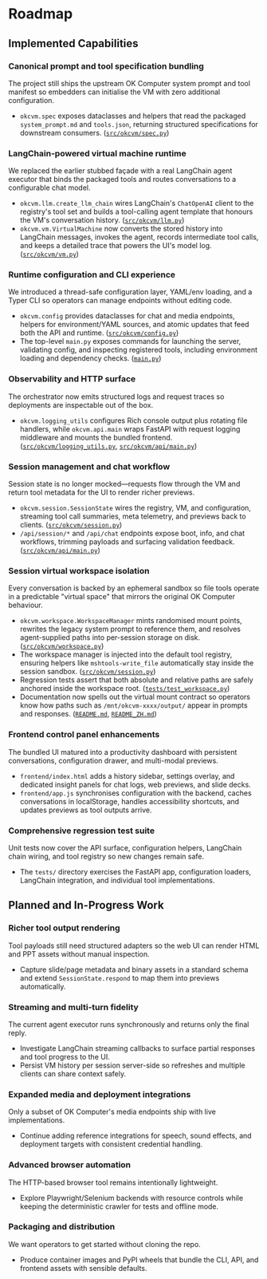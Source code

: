 # Roadmap

## Implemented Capabilities

### Canonical prompt and tool specification bundling
The project still ships the upstream OK Computer system prompt and tool manifest so
embedders can initialise the VM with zero additional configuration.
- `okcvm.spec` exposes dataclasses and helpers that read the packaged
  `system_prompt.md` and `tools.json`, returning structured specifications for
  downstream consumers. ([`src/okcvm/spec.py`](./src/okcvm/spec.py))

### LangChain-powered virtual machine runtime
We replaced the earlier stubbed façade with a real LangChain agent executor that
binds the packaged tools and routes conversations to a configurable chat model.
- `okcvm.llm.create_llm_chain` wires LangChain's `ChatOpenAI` client to the
  registry's tool set and builds a tool-calling agent template that honours the
  VM's conversation history. ([`src/okcvm/llm.py`](./src/okcvm/llm.py))
- `okcvm.vm.VirtualMachine` now converts the stored history into LangChain
  messages, invokes the agent, records intermediate tool calls, and keeps a
  detailed trace that powers the UI's model log. ([`src/okcvm/vm.py`](./src/okcvm/vm.py))

### Runtime configuration and CLI experience
We introduced a thread-safe configuration layer, YAML/env loading, and a Typer
CLI so operators can manage endpoints without editing code.
- `okcvm.config` provides dataclasses for chat and media endpoints, helpers for
  environment/YAML sources, and atomic updates that feed both the API and
  runtime. ([`src/okcvm/config.py`](./src/okcvm/config.py))
- The top-level `main.py` exposes commands for launching the server, validating
  config, and inspecting registered tools, including environment loading and
  dependency checks. ([`main.py`](./main.py))

### Observability and HTTP surface
The orchestrator now emits structured logs and request traces so deployments are
inspectable out of the box.
- `okcvm.logging_utils` configures Rich console output plus rotating file
  handlers, while `okcvm.api.main` wraps FastAPI with request logging middleware
  and mounts the bundled frontend. ([`src/okcvm/logging_utils.py`](./src/okcvm/logging_utils.py),
  [`src/okcvm/api/main.py`](./src/okcvm/api/main.py))

### Session management and chat workflow
Session state is no longer mocked—requests flow through the VM and return tool
metadata for the UI to render richer previews.
- `okcvm.session.SessionState` wires the registry, VM, and configuration,
  streaming tool call summaries, meta telemetry, and previews back to clients.
  ([`src/okcvm/session.py`](./src/okcvm/session.py))
- `/api/session/*` and `/api/chat` endpoints expose boot, info, and chat
  workflows, trimming payloads and surfacing validation feedback. ([`src/okcvm/api/main.py`](./src/okcvm/api/main.py))

### Session virtual workspace isolation
Every conversation is backed by an ephemeral sandbox so file tools operate in a
predictable "virtual space" that mirrors the original OK Computer behaviour.
- `okcvm.workspace.WorkspaceManager` mints randomised mount points, rewrites the
  legacy system prompt to reference them, and resolves agent-supplied paths into
  per-session storage on disk. ([`src/okcvm/workspace.py`](./src/okcvm/workspace.py))
- The workspace manager is injected into the default tool registry, ensuring
  helpers like `mshtools-write_file` automatically stay inside the session
  sandbox. ([`src/okcvm/session.py`](./src/okcvm/session.py))
- Regression tests assert that both absolute and relative paths are safely
  anchored inside the workspace root. ([`tests/test_workspace.py`](./tests/test_workspace.py))
- Documentation now spells out the virtual mount contract so operators know how
  paths such as `/mnt/okcvm-xxxx/output/` appear in prompts and responses.
  ([`README.md`](./README.md), [`README_ZH.md`](./README_ZH.md))

### Frontend control panel enhancements
The bundled UI matured into a productivity dashboard with persistent
conversations, configuration drawer, and multi-modal previews.
- `frontend/index.html` adds a history sidebar, settings overlay, and dedicated
  insight panels for chat logs, web previews, and slide decks.
- `frontend/app.js` synchronises configuration with the backend, caches
  conversations in localStorage, handles accessibility shortcuts, and updates
  previews as tool outputs arrive.

### Comprehensive regression test suite
Unit tests now cover the API surface, configuration helpers, LangChain chain
wiring, and tool registry so new changes remain safe.
- The `tests/` directory exercises the FastAPI app, configuration loaders,
  LangChain integration, and individual tool implementations.

## Planned and In-Progress Work

### Richer tool output rendering
Tool payloads still need structured adapters so the web UI can render HTML and
PPT assets without manual inspection.
- Capture slide/page metadata and binary assets in a standard schema and extend
  `SessionState.respond` to map them into previews automatically.

### Streaming and multi-turn fidelity
The current agent executor runs synchronously and returns only the final reply.
- Investigate LangChain streaming callbacks to surface partial responses and
  tool progress to the UI.
- Persist VM history per session server-side so refreshes and multiple clients
  can share context safely.

### Expanded media and deployment integrations
Only a subset of OK Computer's media endpoints ship with live implementations.
- Continue adding reference integrations for speech, sound effects, and
  deployment targets with consistent credential handling.

### Advanced browser automation
The HTTP-based browser tool remains intentionally lightweight.
- Explore Playwright/Selenium backends with resource controls while keeping the
  deterministic crawler for tests and offline mode.

### Packaging and distribution
We want operators to get started without cloning the repo.
- Produce container images and PyPI wheels that bundle the CLI, API, and
  frontend assets with sensible defaults.
